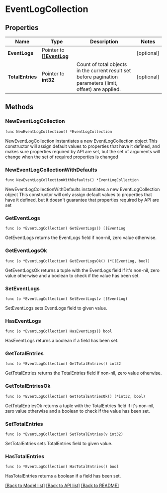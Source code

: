 <!--
 Licensed to the Apache Software Foundation (ASF) under one
 or more contributor license agreements.  See the NOTICE file
 distributed with this work for additional information
 regarding copyright ownership.  The ASF licenses this file
 to you under the Apache License, Version 2.0 (the
 "License"); you may not use this file except in compliance
 with the License.  You may obtain a copy of the License at

   http://www.apache.org/licenses/LICENSE-2.0

 Unless required by applicable law or agreed to in writing,
 software distributed under the License is distributed on an
 "AS IS" BASIS, WITHOUT WARRANTIES OR CONDITIONS OF ANY
 KIND, either express or implied.  See the License for the
 specific language governing permissions and limitations
 under the License.
 -->

# EventLogCollection

## Properties

Name | Type | Description | Notes
------------ | ------------- | ------------- | -------------
**EventLogs** | Pointer to [**[]EventLog**](EventLog.md) |  | [optional] 
**TotalEntries** | Pointer to **int32** | Count of total objects in the current result set before pagination parameters (limit, offset) are applied.  | [optional] 

## Methods

### NewEventLogCollection

`func NewEventLogCollection() *EventLogCollection`

NewEventLogCollection instantiates a new EventLogCollection object
This constructor will assign default values to properties that have it defined,
and makes sure properties required by API are set, but the set of arguments
will change when the set of required properties is changed

### NewEventLogCollectionWithDefaults

`func NewEventLogCollectionWithDefaults() *EventLogCollection`

NewEventLogCollectionWithDefaults instantiates a new EventLogCollection object
This constructor will only assign default values to properties that have it defined,
but it doesn't guarantee that properties required by API are set

### GetEventLogs

`func (o *EventLogCollection) GetEventLogs() []EventLog`

GetEventLogs returns the EventLogs field if non-nil, zero value otherwise.

### GetEventLogsOk

`func (o *EventLogCollection) GetEventLogsOk() (*[]EventLog, bool)`

GetEventLogsOk returns a tuple with the EventLogs field if it's non-nil, zero value otherwise
and a boolean to check if the value has been set.

### SetEventLogs

`func (o *EventLogCollection) SetEventLogs(v []EventLog)`

SetEventLogs sets EventLogs field to given value.

### HasEventLogs

`func (o *EventLogCollection) HasEventLogs() bool`

HasEventLogs returns a boolean if a field has been set.

### GetTotalEntries

`func (o *EventLogCollection) GetTotalEntries() int32`

GetTotalEntries returns the TotalEntries field if non-nil, zero value otherwise.

### GetTotalEntriesOk

`func (o *EventLogCollection) GetTotalEntriesOk() (*int32, bool)`

GetTotalEntriesOk returns a tuple with the TotalEntries field if it's non-nil, zero value otherwise
and a boolean to check if the value has been set.

### SetTotalEntries

`func (o *EventLogCollection) SetTotalEntries(v int32)`

SetTotalEntries sets TotalEntries field to given value.

### HasTotalEntries

`func (o *EventLogCollection) HasTotalEntries() bool`

HasTotalEntries returns a boolean if a field has been set.


[[Back to Model list]](../README.md#documentation-for-models) [[Back to API list]](../README.md#documentation-for-api-endpoints) [[Back to README]](../README.md)


